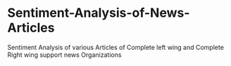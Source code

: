 # Sentiment-Analysis-of-News-Articles
Sentiment Analysis of various Articles of Complete left wing and Complete Right wing support news Organizations
